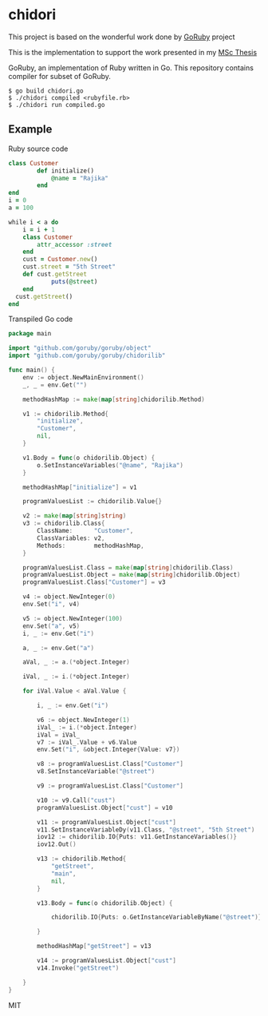 # chidori

This project is based on the wonderful work done by [GoRuby](https://github.com/goruby/goruby) project

This is the implementation to support the work presented in my [MSc Thesis](https://www.researchgate.net/publication/343685520_Chidori_-_Ruby_performance_analysis)

GoRuby, an implementation of Ruby written in Go. This repository contains compiler for subset of GoRuby.

```
$ go build chidori.go
$ ./chidori compiled <rubyfile.rb>
$ ./chidori run compiled.go
```

## Example

Ruby source code

```rb
class Customer
		def initialize()
			@name = "Rajika"
		end
end
i = 0
a = 100

while i < a do
	i = i + 1
	class Customer
		attr_accessor :street
	end
	cust = Customer.new()
	cust.street = "5th Street"
	def cust.getStreet
			puts(@street)
	end
  cust.getStreet()
end
```

Transpiled Go code

```go
package main

import "github.com/goruby/goruby/object"
import "github.com/goruby/goruby/chidorilib"

func main() {
	env := object.NewMainEnvironment()
	_, _ = env.Get("")

	methodHashMap := make(map[string]chidorilib.Method)

	v1 := chidorilib.Method{
		"initialize",
		"Customer",
		nil,
	}

	v1.Body = func(o chidorilib.Object) {
		o.SetInstanceVariables("@name", "Rajika")
	}

	methodHashMap["initialize"] = v1

	programValuesList := chidorilib.Value{}

	v2 := make(map[string]string)
	v3 := chidorilib.Class{
		ClassName:      "Customer",
		ClassVariables: v2,
		Methods:        methodHashMap,
	}

	programValuesList.Class = make(map[string]chidorilib.Class)
	programValuesList.Object = make(map[string]chidorilib.Object)
	programValuesList.Class["Customer"] = v3

	v4 := object.NewInteger(0)
	env.Set("i", v4)

	v5 := object.NewInteger(100)
	env.Set("a", v5)
	i, _ := env.Get("i")

	a, _ := env.Get("a")

	aVal, _ := a.(*object.Integer)

	iVal, _ := i.(*object.Integer)

	for iVal.Value < aVal.Value {

		i, _ := env.Get("i")

		v6 := object.NewInteger(1)
		iVal_ := i.(*object.Integer)
		iVal = iVal_
		v7 := iVal_.Value + v6.Value
		env.Set("i", &object.Integer{Value: v7})

		v8 := programValuesList.Class["Customer"]
		v8.SetInstanceVariable("@street")

		v9 := programValuesList.Class["Customer"]

		v10 := v9.Call("cust")
		programValuesList.Object["cust"] = v10

		v11 := programValuesList.Object["cust"]
		v11.SetInstanceVariableDy(v11.Class, "@street", "5th Street")
		iov12 := chidorilib.IO{Puts: v11.GetInstanceVariables()}
		iov12.Out()

		v13 := chidorilib.Method{
			"getStreet",
			"main",
			nil,
		}

		v13.Body = func(o chidorilib.Object) {

			chidorilib.IO{Puts: o.GetInstanceVariableByName("@street")}.Out()

		}

		methodHashMap["getStreet"] = v13

		v14 := programValuesList.Object["cust"]
		v14.Invoke("getStreet")

	}
}
```

MIT
